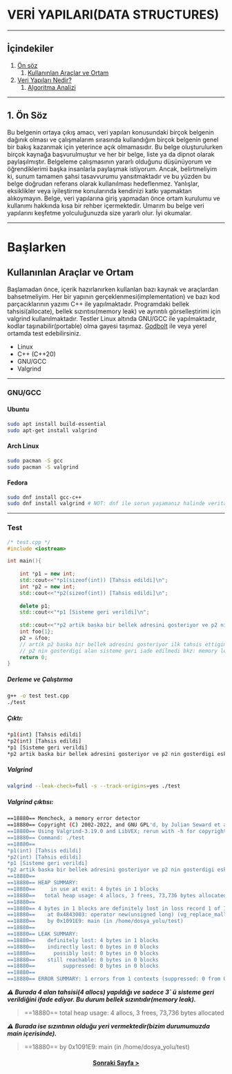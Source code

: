 # VERİ YAPILARI(DATA STRUCTURES)
---

## İçindekiler 

1. [Ön söz](#1-ön-söz)
   1. [Kullanınlan Araçlar ve Ortam](#başlarken)
2. [Veri Yapıları Nedir?](./giris/README.md/#veri-yapıları-nedir)
   1. [Algoritma Analizi](./giris/README.md/#algoritma-analizi)

---

## 1. Ön Söz

Bu belgenin ortaya çıkış amacı, veri yapıları konusundaki birçok belgenin dağınık olması ve çalışmalarım sırasında kullandığım birçok belgenin genel bir bakış kazanmak için yeterince açık olmamasıdır. Bu belge oluşturulurken birçok kaynağa başvurulmuştur ve her bir belge, liste ya da dipnot olarak paylaşılmıştır. Belgeleme çalışmasının yararlı olduğunu düşünüyorum ve öğrendiklerimi başka insanlarla paylaşmak istiyorum. Ancak, belirtmeliyim ki, sunum tamamen şahsi tasavvurumu yansıtmaktadır ve bu yüzden bu belge doğrudan referans olarak kullanılması hedeflenmez. Yanlışlar, eksiklikler veya iyileştirme konularında kendinizi katkı yapmaktan alıkoymayın. Belge, veri yapılarına giriş yapmadan önce ortam kurulumu ve kullanımı hakkında kısa bir rehber içermektedir. Umarım bu belge veri yapılarını keşfetme yolculuğunuzda size yararlı olur. İyi okumalar.

-------------------------
# Başlarken

## Kullanınlan Araçlar ve Ortam

Başlamadan önce, içerik hazırlanırken kullanlan bazı kaynak ve araçlardan bahsetmeliyim. Her bir yapının gerçeklenmesi(implementation) ve bazı kod parçacıklarının yazımı C++ ile yapılmaktadır. Programdaki bellek tahsisi(allocate), bellek sızıntısı(memory leak) ve ayrıntılı görselleştirimi için valgrind kullanılmaktadır. Testler Linux altında GNU/GCC ile yapılmaktadır, kodlar taşınabilir(portable) olma gayesi taşımaz. [Godbolt](https://godbolt.org/) ile veya yerel ortamda test edebilirsiniz. 

- Linux
- C++ (C++20) 
- GNU/GCC
- Valgrind

---
### GNU/GCC 

####  Ubuntu

```bash
sudo apt install build-essential
sudo apt-get install valgrind
```
#### Arch Linux

```bash
sudo pacman -S gcc
sudo pacman -S valgrind
```

#### Fedora

```bash
sudo dnf install gcc-c++
sudo dnf install valgrind # NOT: dnf ile sorun yaşamanız halinde veritabanını yum ile güncelleniyiz.
``` 
---

### Test

```cpp
/* test.cpp */
#include <iostream>

int main(){
	
	int *p1 = new int; 
	std::cout<<"*p1(sizeof(int)) [Tahsis edildi]\n";
	int *p2 = new int; 
	std::cout<<"*p2(sizeof(int)) [Tahsis edildi]\n";
	
	delete p1; 
	std::cout<<"*p1 [Sisteme geri verildi]\n";
	
	std::cout<<"*p2 artik baska bir bellek adresini gosteriyor ve p2 nin gosterdigi eski adresi kaybettik bkz: MEMORY LEAK\n";
	int foo{1};
	p2 = &foo;
	// artik p2 baska bir bellek adresini gosteriyor ilk tahsis ettigimiz adresi kaybettik.
	// p2 nin gosterdigi alan sisteme geri iade edilmedi bkz: memory leak 
	return 0;
}
```

##### Derleme ve Çalıştırma

```bash
g++ -o test test.cpp
./test
```
##### Çıktı:

```bash                                                 
*p1(int) [Tahsis edildi]
*p2(int) [Tahsis edildi]
*p1 [Sisteme geri verildi]
*p2 artik baska bir bellek adresini gosteriyor ve p2 nin gosterdigi eski adresi kaybettik bkz: MEMORY LEAK
```
##### Valgrind

```bash
valgrind --leak-check=full -s --track-origins=yes ./test
```
##### Valgrind çıktısı:

```bash
==18880== Memcheck, a memory error detector
==18880== Copyright (C) 2002-2022, and GNU GPL'd, by Julian Seward et al.
==18880== Using Valgrind-3.19.0 and LibVEX; rerun with -h for copyright info
==18880== Command: ./test
==18880== 
*p1(int) [Tahsis edildi]
*p2(int) [Tahsis edildi]
*p1 [Sisteme geri verildi]
*p2 artik baska bir bellek adresini gosteriyor ve p2 nin gosterdigi eski adresi kaybettik
==18880== 
==18880== HEAP SUMMARY:
==18880==     in use at exit: 4 bytes in 1 blocks
==18880==   total heap usage: 4 allocs, 3 frees, 73,736 bytes allocated
==18880== 
==18880== 4 bytes in 1 blocks are definitely lost in loss record 1 of 1
==18880==    at 0x4843003: operator new(unsigned long) (vg_replace_malloc.c:422)
==18880==    by 0x1091E9: main (in /home/dosya_yolu/test)
==18880== 
==18880== LEAK SUMMARY:
==18880==    definitely lost: 4 bytes in 1 blocks
==18880==    indirectly lost: 0 bytes in 0 blocks
==18880==      possibly lost: 0 bytes in 0 blocks
==18880==    still reachable: 0 bytes in 0 blocks
==18880==         suppressed: 0 bytes in 0 blocks
==18880== 
==18880== ERROR SUMMARY: 1 errors from 1 contexts (suppressed: 0 from 0)
```

***:warning: Burada 4 alan tahsisi(4 allocs) yapıldığı ve sadece 3` ü sisteme geri verildiğini ifade ediyor. Bu durum bellek sızıntıdır(memory leak).***
> \==18880==   total heap usage: 4 allocs, 3 frees, 73,736 bytes allocated


***:warning: Burada ise sızıntının olduğu yeri vermektedir(bizim durumumuzda main içerisinde).***
> \==18880==    by 0x1091E9: main (in /home/dosya_yolu/test)

<h4 align="center"><a href="./giris">Sonraki Sayfa ></a></h4>